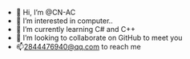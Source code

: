 - 👋 Hi, I’m @CN-AC
- 👀 I’m interested in computer..
- 🌱 I’m currently learning C# and C++
- 💞️ I’m looking to collaborate on GitHub to meet you
- 📫2844476940@qq.com to reach me 

<!---
CN-AC/CN-AC is a ✨ special ✨ repository because its `README.md` (this file) appears on your GitHub profile.
You can click the Preview link to take a look at your changes.
--->
